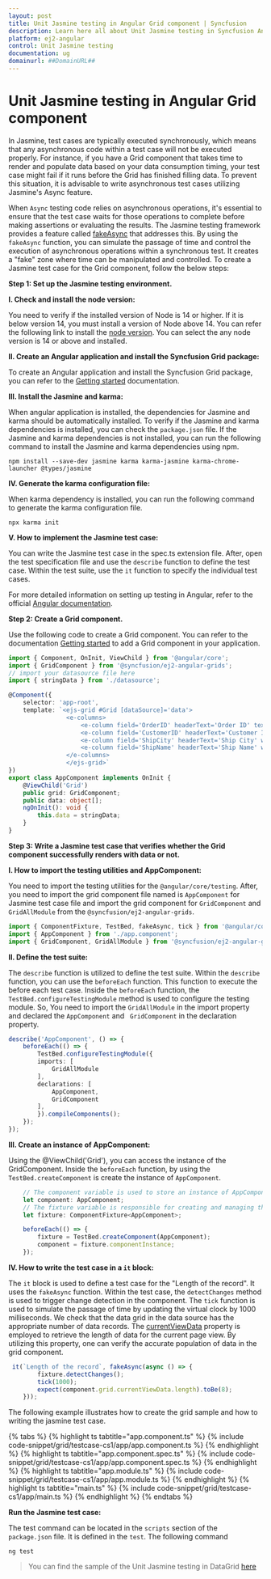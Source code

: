 ```yaml
---
layout: post
title: Unit Jasmine testing in Angular Grid component | Syncfusion
description: Learn here all about Unit Jasmine testing in Syncfusion Angular Grid component of Syncfusion Essential JS 2 and more.
platform: ej2-angular
control: Unit Jasmine testing
documentation: ug
domainurl: ##DomainURL##
---
```


# Unit Jasmine testing in Angular Grid component 

In Jasmine, test cases are typically executed synchronously, which means that any asynchronous code within a test case will not be executed properly. For instance, if you have a Grid component that takes time to render and populate data based on your data consumption timing, your test case might fail if it runs before the Grid has finished filling data. To prevent this situation, it is advisable to write asynchronous test cases utilizing Jasmine's Async feature.

When `Async` testing code relies on asynchronous operations, it's essential to ensure that the test case waits for those operations to complete before making assertions or evaluating the results. The Jasmine testing framework provides a feature called [fakeAsync](https://angular.io/api/core/testing/fakeAsync) that addresses this. By using the `fakeAsync` function, you can simulate the passage of time and control the execution of asynchronous operations within a synchronous test. It creates a "fake" zone where time can be manipulated and controlled. To create a Jasmine test case for the Grid component, follow the below steps:

**Step 1: Set up the Jasmine testing environment.**

**I. Check and install the node version:**

You need to verify if the installed version of Node is 14 or higher. If it is below version 14, you must install a version of Node above 14. You can refer the following link to install the [node version](https://nodejs.org/en/download). You can select the any node version is 14 or above and installed.

**II. Create an Angular application and install the Syncfusion Grid package:**

To create an Angular application and install the Syncfusion Grid package, you can refer to the [Getting started](https://ej2.syncfusion.com/angular/documentation/grid/getting-started) documentation.

**III. Install the Jasmine and karma:**

When angular application is installed, the dependencies for Jasmine and karma should be automatically installed. To verify if the Jasmine and karma dependencies is installed, you can check the `package.json` file. If the Jasmine and karma dependencies is not installed, you can run the following command to install the Jasmine and karma dependencies using npm.

```
npm install --save-dev jasmine karma karma-jasmine karma-chrome-launcher @types/jasmine
```

**IV. Generate the karma configuration file:**

When karma dependency is installed, you can run the following command to generate the karma configuration file.

```
npx karma init
```

**V. How to implement the Jasmine test case:**

You can write the Jasmine test case in the spec.ts extension file. After, open the test specification file and use the `describe` function to define the test case. Within the test suite, use the `it` function to specify the individual test cases.

For more detailed information on setting up testing in Angular, refer to the official [Angular documentation](https://angular.io/guide/testing#set-up-testing).

**Step 2: Create a Grid component.**

Use the following code to create a Grid component. You can refer to the documentation [Getting started](https://ej2.syncfusion.com/angular/documentation/grid/getting-started) to add a Grid component in your application.

```typescript
import { Component, OnInit, ViewChild } from '@angular/core';
import { GridComponent } from '@syncfusion/ej2-angular-grids';
// import your datasource file here
import { stringData } from './datasource'; 

@Component({
    selector: 'app-root',
    template: `<ejs-grid #Grid [dataSource]='data'>
                <e-columns>
                    <e-column field='OrderID' headerText='Order ID' textAlign='Right' width=120></e-column>
                    <e-column field='CustomerID' headerText='Customer ID' width=150></e-column>
                    <e-column field='ShipCity' headerText='Ship City' width=150></e-column>
                    <e-column field='ShipName' headerText='Ship Name' width=150></e-column>
                </e-columns>
                </ejs-grid>`
})
export class AppComponent implements OnInit {
    @ViewChild('Grid')
    public grid: GridComponent;
    public data: object[];
    ngOnInit(): void {
        this.data = stringData;
    }
}
```

**Step 3: Write a Jasmine test case that verifies whether the Grid component successfully renders with data or not.**

**I. How to import the testing utilities and AppComponent:**

You need to import the testing utilities for the `@angular/core/testing`. After, you need to import the grid component file named is `AppComponent` for Jasmine test case file and import the grid component for `GridComponent` and `GridAllModule` from the `@syncfusion/ej2-angular-grids`.

```typescript
import { ComponentFixture, TestBed, fakeAsync, tick } from '@angular/core/testing';
import { AppComponent } from './app.component';
import { GridComponent, GridAllModule } from '@syncfusion/ej2-angular-grids';
```

**II. Define the test suite:**

The `describe` function is utilized to define the test suite. Within the `describe` function, you can use the `beforeEach` function. This function to execute the before each test case. Inside the `beforeEach` function, the `TestBed.configureTestingModule` method is used to configure the testing module. So, You need to import the `GridAllModule` in the import property and declared the `AppComponent` and ` GridComponent` in the declaration property.

```typescript
describe('AppComponent', () => {
    beforeEach(() => {
        TestBed.configureTestingModule({
        imports: [
            GridAllModule
        ],
        declarations: [
            AppComponent,
            GridComponent
        ],
        }).compileComponents();
    });
});
```

**III. Create an instance of AppComponent:**

Using the @ViewChild('Grid'), you can access the instance of the GridComponent. Inside the `beforeEach` function, by using the `TestBed.createComponent` is create the instance of `AppComponent`. 

```typescript
    // The component variable is used to store an instance of AppComponent
    let component: AppComponent;
    // The fixture variable is responsible for creating and managing the testing
    let fixture: ComponentFixture<AppComponent>;

    beforeEach(() => {
        fixture = TestBed.createComponent(AppComponent);
        component = fixture.componentInstance;
    });
```

**IV. How to write the test case in a `it` block:**

The `it` block is used to define a test case for the "Length of the record". It uses the `fakeAsync` function. Within the test case, the `detectChanges` method is used to trigger change detection in the component. The `tick` function is used to simulate the passage of time by updating the virtual clock by 1000 milliseconds. We check that the data grid in the data source has the appropriate number of data records. The [currentViewData](https://ej2.syncfusion.com/angular/documentation/api/grid/#currentviewdata) property is employed to retrieve the length of data for the current page view. By utilizing this property, one can verify the accurate population of data in the grid component.

```typescript
 it(`Length of the record`, fakeAsync(async () => {
        fixture.detectChanges();
        tick(1000);
        expect(component.grid.currentViewData.length).toBe(8);
    }));
```

The following example illustrates how to create the grid sample and how to writing the jasmine test case.

{% tabs %}
{% highlight ts tabtitle="app.component.ts" %}
{% include code-snippet/grid/testcase-cs1/app/app.component.ts %}
{% endhighlight %}
{% highlight ts tabtitle="app.component.spec.ts" %}
{% include code-snippet/grid/testcase-cs1/app/app.component.spec.ts %}
{% endhighlight %}
{% highlight ts tabtitle="app.module.ts" %}
{% include code-snippet/grid/testcase-cs1/app/app.module.ts %}
{% endhighlight %}
{% highlight ts tabtitle="main.ts" %}
{% include code-snippet/grid/testcase-cs1/app/main.ts %}
{% endhighlight %}
{% endtabs %}

**Run the Jasmine test case:**

The test command can be located in the `scripts` section of the `package.json` file. It is defined in the `test`. The following command

```
ng test
```

>You can find the sample of the Unit Jasmine testing in DataGrid [here](https://github.com/SyncfusionExamples/DataGrid-unit-testing-angular)
